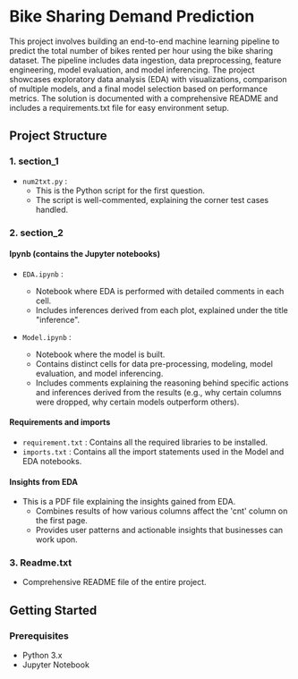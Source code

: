 # Bike Sharing Demand Prediction

This project involves building an end-to-end machine learning pipeline to predict the total number of bikes rented per hour using the bike sharing dataset. The pipeline includes data ingestion, data preprocessing, feature engineering, model evaluation, and model inferencing. The project showcases exploratory data analysis (EDA) with visualizations, comparison of multiple models, and a final model selection based on performance metrics. The solution is documented with a comprehensive README and includes a requirements.txt file for easy environment setup.

## Project Structure

### 1. section_1
- `num2txt.py` : 
  - This is the Python script for the first question.
  - The script is well-commented, explaining the corner test cases handled.

### 2. section_2
#### Ipynb (contains the Jupyter notebooks)
- `EDA.ipynb` : 
  - Notebook where EDA is performed with detailed comments in each cell.
  - Includes inferences derived from each plot, explained under the title "inference".

- `Model.ipynb` :
  - Notebook where the model is built.
  - Contains distinct cells for data pre-processing, modeling, model evaluation, and model inferencing.
  - Includes comments explaining the reasoning behind specific actions and inferences derived from the results (e.g., why certain columns were dropped, why certain models outperform others).

#### Requirements and imports
- `requirement.txt` : Contains all the required libraries to be installed.
- `imports.txt` : Contains all the import statements used in the Model and EDA notebooks.

#### Insights from EDA
- This is a PDF file explaining the insights gained from EDA.
  - Combines results of how various columns affect the 'cnt' column on the first page.
  - Provides user patterns and actionable insights that businesses can work upon.

### 3. Readme.txt
- Comprehensive README file of the entire project.

## Getting Started

### Prerequisites
- Python 3.x
- Jupyter Notebook



